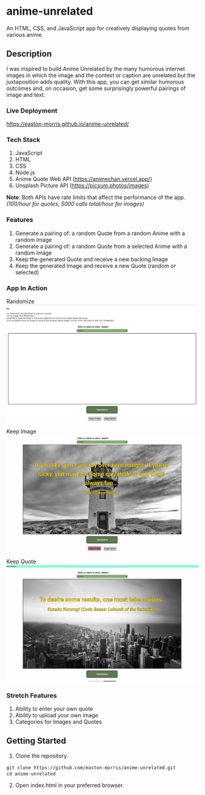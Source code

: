# anime-unrelated

An HTML, CSS, and JavaScript app for creatively displaying quotes from various
anime.

## Description

I was inspired to build Anime Unrelated by the many humorous internet images in
which the image and the context or caption are unrelated but the juxtaposition
adds quality. With this app, you can get similar humorous outcomes and, on
occasion, get some surprisingly powerful pairings of image and text.

### Live Deployment

https://easton-morris.github.io/anime-unrelated/

### Tech Stack

1. JavaScript
2. HTML
3. CSS
4. Node.js
5. Anime Quote Web API (https://animechan.vercel.app/)
6. Unsplash Picture API (https://picsum.photos/images)

**Note**: Both APIs have rate limits that affect the performance of the app.
_(100/hour for quotes, 5000 calls total/hour for images)_

### Features

1. Generate a pairing of: a random Quote from a random Anime with a random Image
2. Generate a pairing of: a random Quote from a selected Anime with a random Image
3. Keep the generated Quote and receive a new backing Image
4. Keep the generated Image and receive a new Quote (random or selected)

### App In Action

Randomize
![Randomize](images\Example1.gif)

Keep Image
![Keep Image](images\Example2.gif)

Keep Quote
![Keep Quote](images\Example3.gif)

### Stretch Features

1. Ability to enter your own quote
2. Ability to upload your own image
3. Categories for Images and Quotes

## Getting Started

1. Clone the repository.

```shell
git clone https://github.com/easton-morris/anime-unrelated.git
cd anime-unrelated
```

2. Open index.html in your preferred browser.
